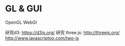 # GL & GUI

OpenGL
WebGl

研究d3:
https://d3js.org/
研究 three.js:
http://threejs.org/
http://www.javascriptoo.com/two-js